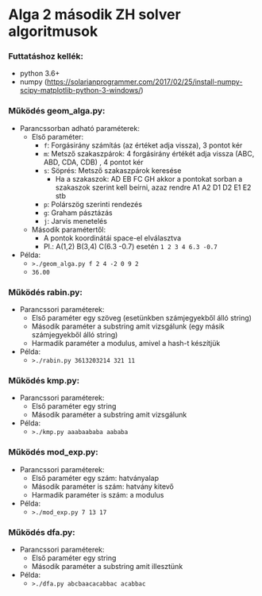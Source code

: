# Alga 2 második ZH solver algoritmusok

### Futtatáshoz kellék:
* python 3.6+
* numpy (https://solarianprogrammer.com/2017/02/25/install-numpy-scipy-matplotlib-python-3-windows/)

### Működés geom_alga.py:
* Parancssorban adható paraméterek:
  * Első paraméter:
    * `f`: Forgásirány számítás (az értéket adja vissza), 3 pontot kér
    * `m`: Metsző szakaszpárok: 4 forgásirány értékét adja vissza (ABC, ABD, CDA, CDB) , 4 pontot kér
    * `s`: Söprés: Metsző szakaszpárok keresése
      * Ha a szakaszok: AD EB FC GH akkor a pontokat sorban a szakaszok szerint kell beírni, azaz rendre A1 A2 D1 D2 E1 E2 stb
    * `p`: Polárszög szerinti rendezés
    * `g`: Graham pásztázás
    * `j`: Jarvis menetelés
  * Második paramétertől:
    * A pontok koordinátái space-el elválasztva
    * Pl.: A(1,2) B(3,4) C(6.3 -0.7) esetén `1 2 3 4 6.3 -0.7`
* Példa:
  * `>./geom_alga.py f 2 4 -2 0 9 2`
  * `36.00`

### Működés rabin.py:
* Parancssori paraméterek:
  * Első paraméter egy szöveg (esetünkben számjegyekből álló string)
  * Második paraméter a substring amit vizsgálunk (egy másik számjegyekből álló string)
  * Harmadik paraméter a modulus, amivel a hash-t készítjük
* Példa:
  * `>./rabin.py 3613203214 321 11`
  
### Működés kmp.py:
* Parancssori paraméterek:
  * Első paraméter egy string
  * Második paraméter a substring amit vizsgálunk
* Példa:
  * `>./kmp.py aaabaababa aababa`
  
### Működés mod_exp.py:
* Parancssori paraméterek:
  * Első paraméter egy szám: hatványalap
  * Második paraméter is szám: hatvány kitevő
  * Harmadik paraméter is szám: a modulus
* Példa:
  * `>./mod_exp.py 7 13 17`
  
### Működés dfa.py:
* Parancssori paraméterek:
  * Első paraméter egy string
  * Második paraméter a substring amit illesztünk
* Példa:
  * `>./dfa.py abcbaacacabbac acabbac`
